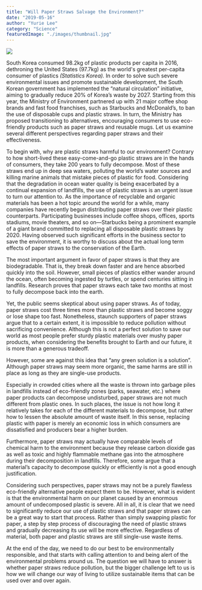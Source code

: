 ```yaml
---
title: "Will Paper Straws Salvage the Environment?"
date: "2019-05-16"
author: "Yurie Lee"
category: "Science"
featuredImage: "./images/thumbnail.jpg"
---
```


![](/images/thumbnail.jpg)

South Korea consumed 98.2kg of plastic products per capita in 2016, dethroning the United States (97.7kg) as the world's greatest per-capita consumer of plastics _(Statistics Korea)._ In order to solve such severe environmental issues and promote sustainable development, the South Korean government has implemented the “natural circulation” initiative, aiming to gradually reduce 20% of Korea’s waste by 2027. Starting from this year, the Ministry of Environment partnered up with 21 major coffee shop brands and fast food franchises, such as Starbucks and McDonald’s, to ban the use of disposable cups and plastic straws. In turn, the Ministry has proposed transitioning to alternatives, encouraging consumers to use eco-friendly products such as paper straws and reusable mugs. Let us examine several different perspectives regarding paper straws and their effectiveness.

To begin with, why are plastic straws harmful to our environment? Contrary to how short-lived these easy-come-and-go plastic straws are in the hands of consumers, they take 200 years to fully decompose. Most of these straws end up in deep sea waters, polluting the world’s water sources and killing marine animals that mistake pieces of plastic for food. Considering that the degradation in ocean water quality is being exacerbated by a continual expansion of landfills, the use of plastic straws is an urgent issue to turn our attention to. As the importance of recyclable and organic materials has been a hot topic around the world for a while, many companies have recently begun distributing paper straws over their plastic counterparts. Participating businesses include coffee shops, offices, sports stadiums, movie theaters, and so on—Starbucks being a prominent example of a giant brand committed to replacing all disposable plastic straws by 2020. Having observed such significant efforts in the business sector to save the environment, it is worthy to discuss about the actual long term effects of paper straws to the conservation of the Earth.

The most important argument in favor of paper straws is that they are biodegradable. That is, they break down faster and are hence absorbed quickly into the soil. However, small pieces of plastics either wander around the ocean, often becoming ingested by turtles, or spend centuries sitting in landfills. Research proves that paper straws each take two months at most to fully decompose back into the earth.

Yet, the public seems skeptical about using paper straws. As of today, paper straws cost three times more than plastic straws and become soggy or lose shape too fast. Nonetheless, staunch supporters of paper straws argue that to a certain extent, it is impossible to reduce pollution without sacrificing convenience. Although this is not a perfect solution to save our world as most people prefer sturdy plastic materials over mushy paper products, when considering the benefits brought to Earth and our future, it is more than a generous tradeoff.

However, some are against this idea that “any green solution is a solution”. Although paper straws may seem more organic, the same harms are still in place as long as they are single-use products.

Especially in crowded cities where all the waste is thrown into garbage piles in landfills instead of eco-friendly zones (parks, seawater, etc.) where paper products can decompose undisturbed, paper straws are not much different from plastic ones. In such places, the issue is not how long it relatively takes for each of the different materials to decompose, but rather how to lessen the absolute amount of waste itself. In this sense, replacing plastic with paper is merely an economic loss in which consumers are dissatisfied and producers bear a higher burden.

Furthermore, paper straws may actually have comparable levels of chemical harm to the environment because they release carbon dioxide gas as well as toxic and highly flammable methane gas into the atmosphere during their decomposition in landfills. Therefore, some argue that a material’s capacity to decompose quickly or efficiently is not a good enough justification.

Considering such perspectives, paper straws may not be a purely flawless eco-friendly alternative people expect them to be. However, what is evident is that the environmental harm on our planet caused by an enormous amount of undecomposed plastic is severe. All in all, it is clear that we need to significantly reduce our use of plastic straws and that paper straws can be a great way to start that process. Rather than simply swapping plastic for paper, a step by step process of discouraging the need of plastic straws and gradually decreasing its use will be more effective. Regardless of material, both paper and plastic straws are still single-use waste items.

At the end of the day, we need to do our best to be environmentally responsible, and that starts with calling attention to and being alert of the environmental problems around us. The question we will have to answer is whether paper straws reduce pollution, but the bigger challenge left to us is how we will change our way of living to utilize sustainable items that can be used over and over again.
